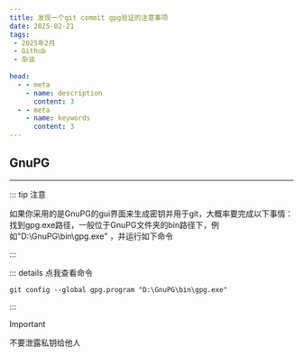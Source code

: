 ```yaml
---
title: 发现一个git commit gpg验证的注意事项
date: 2025-02-21
tags:
 - 2025年2月
 - Github
 - 杂谈
 
head:
  - - meta
    - name: description
      content: 3
  - - meta
    - name: keywords
      content: 3
---
```

## GnuPG
---
::: tip 注意

如果你采用的是GnuPG的gui界面来生成密钥并用于git，大概率要完成以下事情：找到gpg.exe路径，一般位于GnuPG文件夹的bin路径下，例如"D:\GnuPG\bin\gpg.exe" ，并运行如下命令

:::

::: details 点我查看命令
```command
git config --global gpg.program "D:\GnuPG\bin\gpg.exe"
```
:::

> [!IMPORTANT]
> 不要泄露私钥给他人
